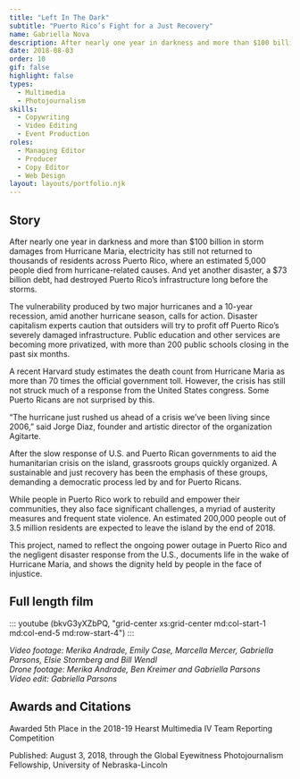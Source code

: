 ```yaml
---
title: "Left In The Dark"
subtitle: "Puerto Rico’s Fight for a Just Recovery"
name: Gabriella Nova
description: After nearly one year in darkness and more than $100 billion in storm damages from Hurricane Maria, electricity has still not returned to thousands of residents across Puerto Rico, where an estimated 5,000 people died from hurricane-related causes. And yet another disaster, a $73 billion debt, had destroyed Puerto Rico’s infrastructure long before the storms.
date: 2018-08-03
order: 10
gif: false
highlight: false
types:
  - Multimedia
  - Photojournalism
skills:
  - Copywriting
  - Video Editing
  - Event Production
roles:
  - Managing Editor
  - Producer
  - Copy Editor
  - Web Design
layout: layouts/portfolio.njk
---
```


<copy-wrap class="grid-center xs:grid-center md:grid-center">

## Story

After nearly one year in darkness and more than $100 billion in storm damages from Hurricane Maria, electricity has still not returned to thousands of residents across Puerto Rico, where an estimated 5,000 people died from hurricane-related causes. And yet another disaster, a $73 billion debt, had destroyed Puerto Rico’s infrastructure long before the storms.

The vulnerability produced by two major hurricanes and a 10-year recession, amid another hurricane season, calls for action. Disaster capitalism experts caution that outsiders will try to profit off Puerto Rico’s severely damaged infrastructure. Public education and other services are becoming more privatized, with more than 200 public schools closing in the past six months.

A recent Harvard study estimates the death count from Hurricane Maria as more than 70 times the official government toll. However, the crisis has still not struck much of a response from the United States congress. Some Puerto Ricans are not surprised by this.

“The hurricane just rushed us ahead of a crisis we’ve been living since 2006,” said Jorge Diaz, founder and artistic director of the organization Agitarte. 

After the slow response of U.S. and Puerto Rican governments to aid the humanitarian crisis on the island, grassroots groups quickly organized. A sustainable and just recovery has been the emphasis of these groups, demanding a democratic process led by and for Puerto Ricans. 

While people in Puerto Rico work to rebuild and empower their communities, they also face significant challenges, a myriad of austerity measures and frequent state violence. An estimated 200,000 people out of 3.5 million residents are expected to leave the island by the end of 2018.

This project, named to reflect the ongoing power outage in Puerto Rico and the negligent disaster response from the U.S., documents life in the wake of Hurricane Maria, and shows the dignity held by people in the face of injustice.

</copy-wrap>

<copy-wrap class="grid-center xs:grid-center md:grid-center">

  ## Full length film

</copy-wrap>

::: youtube (bkvG3yXZbPQ, "grid-center xs:grid-center md:col-start-1 md:col-end-5 md:row-start-4") :::

<div class="grid-center xs:grid-center md:row-start-4 md:col-start-5 md:col-end-6">
  <cite class="text-xs text-black dm:text-white inline-block leading-normal">Video footage: Merika Andrade, Emily Case, Marcella Mercer, Gabriella Parsons, Elsie Stormberg and Bill Wendl <br /> 
  Drone footage: Merika Andrade, Ben Kreimer and Gabriella Parsons <br />
  Video edit: Gabriella Parsons</cite>
</div>

<copy-wrap class="grid-center xs:grid-center md:grid-center">

## Awards and Citations

Awarded 5th Place in the 2018-19 Hearst Multimedia IV Team Reporting Competition

Published: August 3, 2018, through the Global Eyewitness Photojournalism Fellowship, University of Nebraska-Lincoln 

</copy-wrap>
